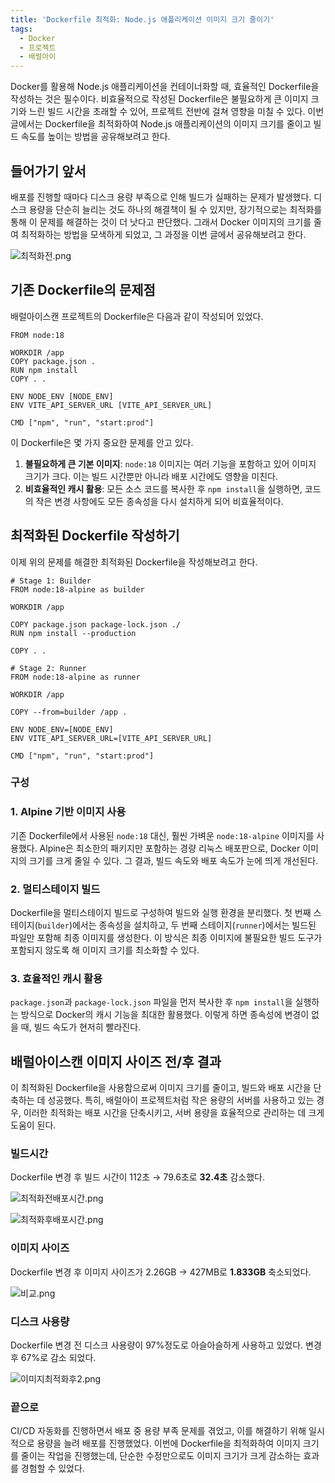 ```yaml
---
title: 'Dockerfile 최적화: Node.js 애플리케이션 이미지 크기 줄이기'
tags:
  - Docker
  - 프로젝트
  - 배럴아이
---
```


Docker를 활용해 Node.js 애플리케이션을 컨테이너화할 때, 효율적인 Dockerfile을 작성하는 것은 필수이다. 비효율적으로 작성된 Dockerfile은 불필요하게 큰 이미지 크기와 느린 빌드 시간을 초래할 수 있어, 프로젝트 전반에 걸쳐 영향을 미칠 수 있다. 이번 글에서는 Dockerfile을 최적화하여 Node.js 애플리케이션의 이미지 크기를 줄이고 빌드 속도를 높이는 방법을 공유해보려고 한다.

## 들어가기 앞서

배포를 진행할 때마다 디스크 용량 부족으로 인해 빌드가 실패하는 문제가 발생했다. 디스크 용량을 단순히 늘리는 것도 하나의 해결책이 될 수 있지만, 장기적으로는 최적화를 통해 이 문제를 해결하는 것이 더 낫다고 판단했다. 그래서 Docker 이미지의 크기를 줄여 최적화하는 방법을 모색하게 되었고, 그 과정을 이번 글에서 공유해보려고 한다.

![최적화전.png](Dockerfile%20%E1%84%8E%E1%85%AC%E1%84%8C%E1%85%A5%E1%86%A8%E1%84%92%E1%85%AA%20Node%20js%20%E1%84%8B%E1%85%A2%E1%84%91%E1%85%B3%E1%86%AF%E1%84%85%E1%85%B5%E1%84%8F%E1%85%A6%E1%84%8B%E1%85%B5%E1%84%89%E1%85%A7%E1%86%AB%E1%84%8B%E1%85%B4%20%E1%84%8B%E1%85%B5%E1%84%86%E1%85%B5%E1%84%8C%E1%85%B5%2095badee785e741b68467f6858c0fbdcc/%25E1%2584%258E%25E1%2585%25AC%25E1%2584%258C%25E1%2585%25A5%25E1%2586%25A8%25E1%2584%2592%25E1%2585%25AA%25E1%2584%258C%25E1%2585%25A5%25E1%2586%25AB.png)

## 기존 Dockerfile의 문제점

배럴아이스캔 프로젝트의 Dockerfile은 다음과 같이 작성되어 있었다.

```
FROM node:18

WORKDIR /app
COPY package.json .
RUN npm install
COPY . .

ENV NODE_ENV [NODE_ENV]
ENV VITE_API_SERVER_URL [VITE_API_SERVER_URL] 

CMD ["npm", "run", "start:prod"]

```

이 Dockerfile은 몇 가지 중요한 문제를 안고 있다.

1. **불필요하게 큰 기본 이미지**: `node:18` 이미지는 여러 기능을 포함하고 있어 이미지 크기가 크다. 이는 빌드 시간뿐만 아니라 배포 시간에도 영향을 미친다.
2. **비효율적인 캐시 활용**: 모든 소스 코드를 복사한 후 `npm install`을 실행하면, 코드의 작은 변경 사항에도 모든 종속성을 다시 설치하게 되어 비효율적이다.

## 최적화된 Dockerfile 작성하기

이제 위의 문제를 해결한 최적화된 Dockerfile을 작성해보려고 한다.

```
# Stage 1: Builder
FROM node:18-alpine as builder

WORKDIR /app

COPY package.json package-lock.json ./
RUN npm install --production

COPY . .

# Stage 2: Runner
FROM node:18-alpine as runner

WORKDIR /app

COPY --from=builder /app .

ENV NODE_ENV=[NODE_ENV]
ENV VITE_API_SERVER_URL=[VITE_API_SERVER_URL]

CMD ["npm", "run", "start:prod"]

```

### 구성

### 1. Alpine 기반 이미지 사용

기존 Dockerfile에서 사용된 `node:18` 대신, 훨씬 가벼운 `node:18-alpine` 이미지를 사용했다. Alpine은 최소한의 패키지만 포함하는 경량 리눅스 배포판으로, Docker 이미지의 크기를 크게 줄일 수 있다. 그 결과, 빌드 속도와 배포 속도가 눈에 띄게 개선된다.

### 2. 멀티스테이지 빌드

Dockerfile을 멀티스테이지 빌드로 구성하여 빌드와 실행 환경을 분리했다. 첫 번째 스테이지(`builder`)에서는 종속성을 설치하고, 두 번째 스테이지(`runner`)에서는 빌드된 파일만 포함해 최종 이미지를 생성한다. 이 방식은 최종 이미지에 불필요한 빌드 도구가 포함되지 않도록 해 이미지 크기를 최소화할 수 있다.

### 3. 효율적인 캐시 활용

`package.json`과 `package-lock.json` 파일을 먼저 복사한 후 `npm install`을 실행하는 방식으로 Docker의 캐시 기능을 최대한 활용했다. 이렇게 하면 종속성에 변경이 없을 때, 빌드 속도가 현저히 빨라진다.

## 배럴아이스캔 이미지 사이즈 전/후 결과

이 최적화된 Dockerfile을 사용함으로써 이미지 크기를 줄이고, 빌드와 배포 시간을 단축하는 데 성공했다. 특히, 배럴아이 프로젝트처럼 작은 용량의 서버를 사용하고 있는 경우, 이러한 최적화는 배포 시간을 단축시키고, 서버 용량을 효율적으로 관리하는 데 크게 도움이 된다. 

### 빌드시간

Dockerfile 변경 후 빌드 시간이 112초 → 79.6초로 **32.4초** 감소했다.

![최적화전배포시간.png](Dockerfile%20%E1%84%8E%E1%85%AC%E1%84%8C%E1%85%A5%E1%86%A8%E1%84%92%E1%85%AA%20Node%20js%20%E1%84%8B%E1%85%A2%E1%84%91%E1%85%B3%E1%86%AF%E1%84%85%E1%85%B5%E1%84%8F%E1%85%A6%E1%84%8B%E1%85%B5%E1%84%89%E1%85%A7%E1%86%AB%E1%84%8B%E1%85%B4%20%E1%84%8B%E1%85%B5%E1%84%86%E1%85%B5%E1%84%8C%E1%85%B5%2095badee785e741b68467f6858c0fbdcc/%25E1%2584%258E%25E1%2585%25AC%25E1%2584%258C%25E1%2585%25A5%25E1%2586%25A8%25E1%2584%2592%25E1%2585%25AA%25E1%2584%258C%25E1%2585%25A5%25E1%2586%25AB%25E1%2584%2587%25E1%2585%25A2%25E1%2584%2591%25E1%2585%25A9%25E1%2584%2589%25E1%2585%25B5%25E1%2584%2580%25E1%2585%25A1%25E1%2586%25AB.png)

![최적화후배포시간.png](Dockerfile%20%E1%84%8E%E1%85%AC%E1%84%8C%E1%85%A5%E1%86%A8%E1%84%92%E1%85%AA%20Node%20js%20%E1%84%8B%E1%85%A2%E1%84%91%E1%85%B3%E1%86%AF%E1%84%85%E1%85%B5%E1%84%8F%E1%85%A6%E1%84%8B%E1%85%B5%E1%84%89%E1%85%A7%E1%86%AB%E1%84%8B%E1%85%B4%20%E1%84%8B%E1%85%B5%E1%84%86%E1%85%B5%E1%84%8C%E1%85%B5%2095badee785e741b68467f6858c0fbdcc/%25E1%2584%258E%25E1%2585%25AC%25E1%2584%258C%25E1%2585%25A5%25E1%2586%25A8%25E1%2584%2592%25E1%2585%25AA%25E1%2584%2592%25E1%2585%25AE%25E1%2584%2587%25E1%2585%25A2%25E1%2584%2591%25E1%2585%25A9%25E1%2584%2589%25E1%2585%25B5%25E1%2584%2580%25E1%2585%25A1%25E1%2586%25AB.png)

### 이미지 사이즈

Dockerfile 변경 후 이미지 사이즈가 2.26GB → 427MB로 **1.833GB** 축소되었다.

![비교.png](Dockerfile%20%E1%84%8E%E1%85%AC%E1%84%8C%E1%85%A5%E1%86%A8%E1%84%92%E1%85%AA%20Node%20js%20%E1%84%8B%E1%85%A2%E1%84%91%E1%85%B3%E1%86%AF%E1%84%85%E1%85%B5%E1%84%8F%E1%85%A6%E1%84%8B%E1%85%B5%E1%84%89%E1%85%A7%E1%86%AB%E1%84%8B%E1%85%B4%20%E1%84%8B%E1%85%B5%E1%84%86%E1%85%B5%E1%84%8C%E1%85%B5%2095badee785e741b68467f6858c0fbdcc/%25E1%2584%2587%25E1%2585%25B5%25E1%2584%2580%25E1%2585%25AD.png)

### 디스크 사용량

Dockerfile 변경 전 디스크 사용량이 97%정도로 아슬아슬하게 사용하고 있었다. 변경 후 67%로 감소 되었다.

![이미지최적화후2.png](Dockerfile%20%E1%84%8E%E1%85%AC%E1%84%8C%E1%85%A5%E1%86%A8%E1%84%92%E1%85%AA%20Node%20js%20%E1%84%8B%E1%85%A2%E1%84%91%E1%85%B3%E1%86%AF%E1%84%85%E1%85%B5%E1%84%8F%E1%85%A6%E1%84%8B%E1%85%B5%E1%84%89%E1%85%A7%E1%86%AB%E1%84%8B%E1%85%B4%20%E1%84%8B%E1%85%B5%E1%84%86%E1%85%B5%E1%84%8C%E1%85%B5%2095badee785e741b68467f6858c0fbdcc/%25E1%2584%258B%25E1%2585%25B5%25E1%2584%2586%25E1%2585%25B5%25E1%2584%258C%25E1%2585%25B5%25E1%2584%258E%25E1%2585%25AC%25E1%2584%258C%25E1%2585%25A5%25E1%2586%25A8%25E1%2584%2592%25E1%2585%25AA%25E1%2584%2592%25E1%2585%25AE2.png)

### 끝으로

CI/CD 자동화를 진행하면서 배포 중 용량 부족 문제를 겪었고, 이를 해결하기 위해 일시적으로 용량을 늘려 배포를 진행했었다. 이번에 Dockerfile을 최적화하여 이미지 크기를 줄이는 작업을 진행했는데, 단순한 수정만으로도 이미지 크기가 크게 감소하는 효과를 경험할 수 있었다.
